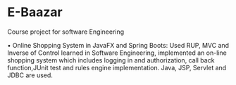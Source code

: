 # E-Baazar
Course project for software Engineering

•	Online Shopping System in JavaFX and Spring Boots: Used RUP, MVC and Inverse of Control learned in Software Engineering, implemented an on-line shopping system which includes logging in and authorization, call back function,JUnit test and rules engine implementation. Java, JSP, Servlet and JDBC are used.
